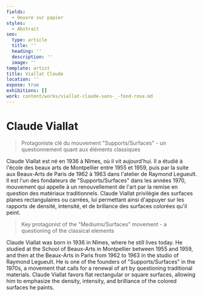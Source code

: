 ```yaml
---
fields:
  - Oeuvre sur papier
styles:
  - Abstrait
seo:
  type: article
  title: ''
  heading: ''
  description: ''
  image: ''
template: artist
title: Viallat Claude
location: ''
expose: true
exhibitions: []
work: content/works/viallat-claude-sans-_-fond-rose.md
---
```

# Claude Viallat

> Protagoniste clé du mouvement "Supports/Surfaces" - un questionnement quant aux éléments classiques

Claude Viallat est né en 1936 à Nîmes, où il vit aujourd'hui. Il a étudié à l'école des beaux arts de Montpellier entre 1955 et 1959, puis par la suite aux Beaux-Arts de Paris de 1962 à 1963 dans l'atelier de Raymond Legueult. Il est l'un des fondateurs de "Supports/Surfaces" dans les années 1970, mouvement qui appelle à un renouvellement de l'art par la remise en question des matériaux traditionnels. Claude Viallat privilégie des surfaces planes rectangulaires ou carrées, lui permettant ainsi d'appuyer sur les rapports de densité, intensité, et de brillance des surfaces colorées qu'il peint.

> Key protagonist of the "Mediums/Surfaces" movement - a questioning of the classical elements

Claude Viallat was born in 1936 in Nîmes, where he still lives today. He studied at the School of Beaux-Arts in Montpellier between 1955 and 1959, and then at the Beaux-Arts in Paris from 1962 to 1963 in the studio of Raymond Legueult. He is one of the founders of "Supports/Surfaces" in the 1970s, a movement that calls for a renewal of art by questioning traditional materials. Claude Viallat favors flat rectangular or square surfaces, allowing him to emphasize the density, intensity, and brilliance of the colored surfaces he paints.
